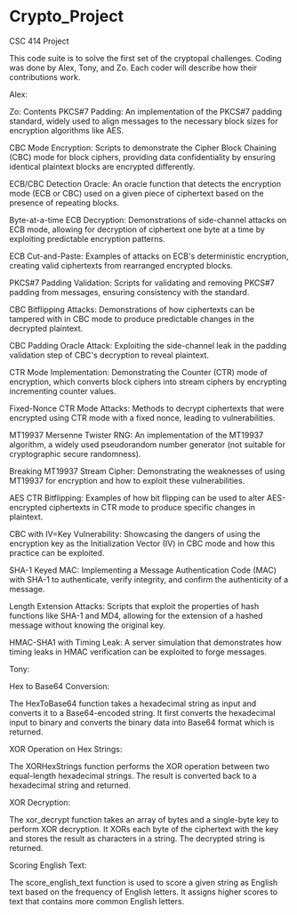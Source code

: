 # Crypto_Project
CSC 414 Project

This code suite is to solve the first set of the cryptopal challenges. Coding was done by Alex, Tony, and Zo.
Each coder will describe how their contributions work.

Alex:


Zo:
Contents
PKCS#7 Padding: An implementation of the PKCS#7 padding standard, widely used to align messages to the necessary block sizes for encryption algorithms like AES.

CBC Mode Encryption: Scripts to demonstrate the Cipher Block Chaining (CBC) mode for block ciphers, providing data confidentiality by ensuring identical plaintext blocks are encrypted differently.

ECB/CBC Detection Oracle: An oracle function that detects the encryption mode (ECB or CBC) used on a given piece of ciphertext based on the presence of repeating blocks.

Byte-at-a-time ECB Decryption: Demonstrations of side-channel attacks on ECB mode, allowing for decryption of ciphertext one byte at a time by exploiting predictable encryption patterns.

ECB Cut-and-Paste: Examples of attacks on ECB's deterministic encryption, creating valid ciphertexts from rearranged encrypted blocks.

PKCS#7 Padding Validation: Scripts for validating and removing PKCS#7 padding from messages, ensuring consistency with the standard.

CBC Bitflipping Attacks: Demonstrations of how ciphertexts can be tampered with in CBC mode to produce predictable changes in the decrypted plaintext.

CBC Padding Oracle Attack: Exploiting the side-channel leak in the padding validation step of CBC's decryption to reveal plaintext.

CTR Mode Implementation: Demonstrating the Counter (CTR) mode of encryption, which converts block ciphers into stream ciphers by encrypting incrementing counter values.

Fixed-Nonce CTR Mode Attacks: Methods to decrypt ciphertexts that were encrypted using CTR mode with a fixed nonce, leading to vulnerabilities.

MT19937 Mersenne Twister RNG: An implementation of the MT19937 algorithm, a widely used pseudorandom number generator (not suitable for cryptographic secure randomness).

Breaking MT19937 Stream Cipher: Demonstrating the weaknesses of using MT19937 for encryption and how to exploit these vulnerabilities.

AES CTR Bitflipping: Examples of how bit flipping can be used to alter AES-encrypted ciphertexts in CTR mode to produce specific changes in plaintext.

CBC with IV=Key Vulnerability: Showcasing the dangers of using the encryption key as the Initialization Vector (IV) in CBC mode and how this practice can be exploited.

SHA-1 Keyed MAC: Implementing a Message Authentication Code (MAC) with SHA-1 to authenticate, verify integrity, and confirm the authenticity of a message.

Length Extension Attacks: Scripts that exploit the properties of hash functions like SHA-1 and MD4, allowing for the extension of a hashed message without knowing the original key.

HMAC-SHA1 with Timing Leak: A server simulation that demonstrates how timing leaks in HMAC verification can be exploited to forge messages.



Tony: 

Hex to Base64 Conversion:

The HexToBase64 function takes a hexadecimal string as input and converts it to a Base64-encoded string.
It first converts the hexadecimal input to binary and converts the binary data into Base64 format which is returned.

XOR Operation on Hex Strings:

The XORHexStrings function performs the XOR operation between two equal-length hexadecimal strings.
The result is converted back to a hexadecimal string and returned.

XOR Decryption:

The xor_decrypt function takes an array of bytes and a single-byte key to perform XOR decryption.
It XORs each byte of the ciphertext with the key and stores the result as characters in a string.
The decrypted string is returned.

Scoring English Text:

The score_english_text function is used to score a given string as English text based on the frequency of English letters.
It assigns higher scores to text that contains more common English letters.


